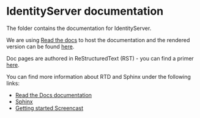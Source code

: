 # IdentityServer documentation

The folder contains the documentation for IdentityServer.

We are using [Read the docs](https://readthedocs.org/) to host the documentation and the rendered version
can be found [here](https://identity-server.readthedocs.io).

Doc pages are authored in ReStructuredText (RST) - you can find a primer [here](http://www.sphinx-doc.org/en/stable/rest.html).

You can find more information about RTD and Sphinx under the following links:

* [Read the Docs documentation](https://docs.readthedocs.io/en/latest/index.html)
* [Sphinx](http://www.sphinx-doc.org/)
* [Getting started Screencast](https://www.youtube.com/watch?feature=player_embedded&v=oJsUvBQyHBs)
